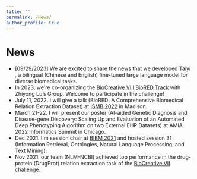 ```yaml
---
title: ""
permalink: /News/
author_profile: true
---
```


# News #
- [09/29/2023] We are excited to share the news that we developed [Taiyi](https://github.com/DUTIR-BioNLP/Taiyi-LLM) , a bilingual (Chinese and English) fine-tuned large language model for diverse biomedical tasks.
- In 2023, we're co-organizing the [BioCreative VIII BioRED Track](https://biocreative.bioinformatics.udel.edu/tasks/biocreative-viii/track-1/) with Zhiyong Lu’s Group. Welcome to participate in the challenge!
- July 11, 2022. I will give a talk (BioRED: A Comprehensive Biomedical Relation Extraction Dataset) at [ISMB 2022](https://www.iscb.org/ismb2022-program/abstracts/text-mining) in Madison.
- March 21-22. I will present our poster (AI-aided Genetic Diagnosis and Disease-gene Discovery: Scaling Up and Evaluation of an Automated Deep Phenotyping Algorithm on two External EHR Datasets) at AMIA 2022 Informatics Summit in Chicago.
- Dec 2021. I'm session chair at [BIBM 2021](https://ieeebibm.org/BIBM2021/) and hosted session 31 (Information Retrieval, Ontologies, Natural Language Processing, and Text Mining).
- Nov 2021. our team (NLM-NCBI) achieved top performance in the drug-protein (DrugProt) relation extraction task of the [BioCreative VII challenge](https://biocreative.bioinformatics.udel.edu/resources/publications/bc-vii-workshop-proceedings/).
